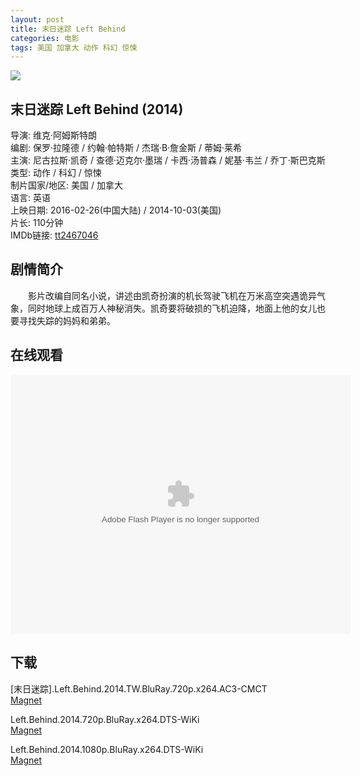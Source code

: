 ```yaml
---
layout: post
title: 末日迷踪 Left Behind
categories: 电影
tags: 美国 加拿大 动作 科幻 惊悚
---
```


[![](http://i3.piimg.com/f1a46b437b29f5fft.jpg)](http://i3.piimg.com/f1a46b437b29f5ff.jpg)

## 末日迷踪 Left Behind (2014)
导演: 维克·阿姆斯特朗  
编剧: 保罗·拉隆德 / 约翰·帕特斯 / 杰瑞·B·詹金斯 / 蒂姆·莱希  
主演: 尼古拉斯·凯奇 / 查德·迈克尔·墨瑞 / 卡西·汤普森 / 妮基·韦兰 / 乔丁·斯巴克斯  
类型: 动作 / 科幻 / 惊悚  
制片国家/地区: 美国 / 加拿大  
语言: 英语  
上映日期: 2016-02-26(中国大陆) / 2014-10-03(美国)  
片长: 110分钟  
IMDb链接: [tt2467046](http://www.imdb.com/title/tt2467046)

## 剧情简介
　　影片改编自同名小说，讲述由凯奇扮演的机长驾驶飞机在万米高空突遇诡异气象，同时地球上成百万人神秘消失。凯奇要将破损的飞机迫降，地面上他的女儿也要寻找失踪的妈妈和弟弟。

## 在线观看
<embed height="415" width="544" quality="high" allowfullscreen="true" type="application/x-shockwave-flash" src="http://static.hdslb.com/miniloader.swf" flashvars="aid=1718398&page=1" pluginspage="http://www.adobe.com/shockwave/download/download.cgi?P1_Prod_Version=ShockwaveFlash" />

## 下载
\[末日迷踪\].Left.Behind.2014.TW.BluRay.720p.x264.AC3-CMCT  
[Magnet](magnet:?xt=urn:btih:F1BFEC5E6D0B8FC019EAE8D8BF2D5504D9CF84B5)

Left.Behind.2014.720p.BluRay.x264.DTS-WiKi  
[Magnet](magnet:?xt=urn:btih:AAA2B341CD812F7BC2A399BA6FDBDD42476D0099)

Left.Behind.2014.1080p.BluRay.x264.DTS-WiKi  
[Magnet](magnet:?xt=urn:btih:14B82CB6E6386ED0791F4CDF0BA7B42F0952684B)
